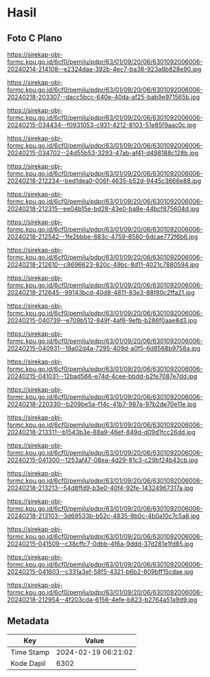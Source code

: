 # Hasil

## Foto C Plano

https://sirekap-obj-formc.kpu.go.id/6cf0/pemilu/pdpr/63/01/09/20/06/6301092006006-20240214-214108--e2324daa-392b-4ec7-ba38-923a8b828e90.jpg

https://sirekap-obj-formc.kpu.go.id/6cf0/pemilu/pdpr/63/01/09/20/06/6301092006006-20240218-203307--dacc5bcc-640e-40da-af25-bab9e971565b.jpg

https://sirekap-obj-formc.kpu.go.id/6cf0/pemilu/pdpr/63/01/09/20/06/6301092006006-20240215-034434--f0931053-c931-4212-8103-51e85f9aac0c.jpg

https://sirekap-obj-formc.kpu.go.id/6cf0/pemilu/pdpr/63/01/09/20/06/6301092006006-20240215-034702--24d55b53-3293-47ab-af41-d498188c128b.jpg

https://sirekap-obj-formc.kpu.go.id/6cf0/pemilu/pdpr/63/01/09/20/06/6301092006006-20240218-212234--bed1dea0-006f-4635-b52d-9445c3666e88.jpg

https://sirekap-obj-formc.kpu.go.id/6cf0/pemilu/pdpr/63/01/09/20/06/6301092006006-20240218-212315--ee04b15e-bd28-43e0-ba8e-44bcf875604d.jpg

https://sirekap-obj-formc.kpu.go.id/6cf0/pemilu/pdpr/63/01/09/20/06/6301092006006-20240218-212542--1fe2bbbe-883c-4759-8580-6dcae772f6b6.jpg

https://sirekap-obj-formc.kpu.go.id/6cf0/pemilu/pdpr/63/01/09/20/06/6301092006006-20240218-212610--c8696623-820c-49bc-8d11-4021c7880594.jpg

https://sirekap-obj-formc.kpu.go.id/6cf0/pemilu/pdpr/63/01/09/20/06/6301092006006-20240218-212645--99143bcd-40d8-4811-83e3-88f80c2ffa21.jpg

https://sirekap-obj-formc.kpu.go.id/6cf0/pemilu/pdpr/63/01/09/20/06/6301092006006-20240215-040739--e709b512-849f-4af6-9efb-b286f0aae8d3.jpg

https://sirekap-obj-formc.kpu.go.id/6cf0/pemilu/pdpr/63/01/09/20/06/6301092006006-20240215-040931--19a02d4a-7295-409d-a0f5-6d8568b9758a.jpg

https://sirekap-obj-formc.kpu.go.id/6cf0/pemilu/pdpr/63/01/09/20/06/6301092006006-20240215-041031--12bad566-e74d-4cee-bbdd-b2fe7087e7dd.jpg

https://sirekap-obj-formc.kpu.go.id/6cf0/pemilu/pdpr/63/01/09/20/06/6301092006006-20240218-220330--b209be5a-f14c-41b7-987a-97b2de70e11e.jpg

https://sirekap-obj-formc.kpu.go.id/6cf0/pemilu/pdpr/63/01/09/20/06/6301092006006-20240218-213311--b1543b3e-88a9-46ef-849d-d09d1fcc26dd.jpg

https://sirekap-obj-formc.kpu.go.id/6cf0/pemilu/pdpr/63/01/09/20/06/6301092006006-20240215-041300--1253af47-08ea-4d29-81c3-c29bf24b43cb.jpg

https://sirekap-obj-formc.kpu.go.id/6cf0/pemilu/pdpr/63/01/09/20/06/6301092006006-20240218-213213--54d8ffd9-b3e0-40f4-92fe-14324967317a.jpg

https://sirekap-obj-formc.kpu.go.id/6cf0/pemilu/pdpr/63/01/09/20/06/6301092006006-20240218-213103--3d69533b-b52c-4835-8b0c-4b0a10c7c5a8.jpg

https://sirekap-obj-formc.kpu.go.id/6cf0/pemilu/pdpr/63/01/09/20/06/6301092006006-20240215-041509--c38cffc7-0dbb-4f6a-9ddd-37d281e1fd85.jpg

https://sirekap-obj-formc.kpu.go.id/6cf0/pemilu/pdpr/63/01/09/20/06/6301092006006-20240215-041603--c331a3ef-58f5-4321-b6b2-809bff15cdae.jpg

https://sirekap-obj-formc.kpu.go.id/6cf0/pemilu/pdpr/63/01/09/20/06/6301092006006-20240218-212954--4f203cda-6156-4efe-b823-b2764a51a9d9.jpg


## Metadata

| Key        | Value               |
| ---------- | ------------------- |
| Time Stamp | 2024-02-19 06:21:02 |
| Kode Dapil | 6302                |



